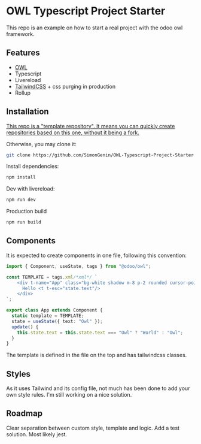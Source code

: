 # OWL Typescript Project Starter

This repo is an example on how to start a real project with the odoo owl framework. 

## Features
- [OWL](https://github.com/odoo/owl)
- Typescript
- Livereload
- [TailwindCSS](https://tailwindcss.com/) + css purging in production
- Rollup

## Installation
[This repo is a "template repository". It means you can quickly create repositories based on this one, without it being a fork.](https://docs.github.com/en/free-pro-team@latest/github/creating-cloning-and-archiving-repositories/creating-a-repository-from-a-template#about-repository-templates)

Otherwise, you may clone it:
```bash
git clone https://github.com/SimonGenin/OWL-Typescript-Project-Starter
```

Install dependencies:
```bash
npm install
```

Dev with livereload:
```bash
npm run dev
```

Production build
```bash
npm run build
```

## Components
It is expected to create components in one file, following this convention:
```ts
import { Component, useState, tags } from "@odoo/owl";

const TEMPLATE = tags.xml/*xml*/ `
    <div t-name="App" class="bg-white shadow m-8 p-2 rounded cursor-pointer" t-on-click="update">
      Hello <t t-esc="state.text"/>
    </div>
`;

export class App extends Component {
  static template = TEMPLATE;
  state = useState({ text: "Owl" });
  update() {
    this.state.text = this.state.text === "Owl" ? "World" : "Owl";
  }
}
```
The template is defined in the file on the top and has tailwindcss classes. 

## Styles
As it uses Tailwind and its config file, not much has been done to add your own style rules. 
I'm still working on a nice solution.

## Roadmap
Clear separation between custom style, template and logic. 
Add a test solution. Most likely jest.
